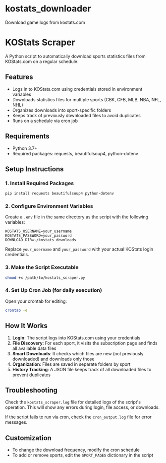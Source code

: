 # kostats_downloader
Download game logs from kostats.com

# KOStats Scraper

A Python script to automatically download sports statistics files from KOStats.com on a regular schedule.

## Features

- Logs in to KOStats.com using credentials stored in environment variables
- Downloads statistics files for multiple sports (CBK, CFB, MLB, NBA, NFL, NHL)
- Organizes downloads into sport-specific folders
- Keeps track of previously downloaded files to avoid duplicates
- Runs on a schedule via cron job

## Requirements

- Python 3.7+
- Required packages: requests, beautifulsoup4, python-dotenv

## Setup Instructions

### 1. Install Required Packages

```bash
pip install requests beautifulsoup4 python-dotenv
```

### 2. Configure Environment Variables

Create a `.env` file in the same directory as the script with the following variables:

```
KOSTATS_USERNAME=your_username
KOSTATS_PASSWORD=your_password
DOWNLOAD_DIR=~/kostats_downloads
```

Replace `your_username` and `your_password` with your actual KOStats login credentials.

### 3. Make the Script Executable

```bash
chmod +x /path/to/kostats_scraper.py
```

### 4. Set Up Cron Job (for daily execution)

Open your crontab for editing:

```bash
crontab -e
```

## How It Works

1. **Login**: The script logs into KOStats.com using your credentials
2. **File Discovery**: For each sport, it visits the subscription page and finds all available data files
3. **Smart Downloads**: It checks which files are new (not previously downloaded) and downloads only those
4. **Organization**: Files are saved in separate folders by sport
5. **History Tracking**: A JSON file keeps track of all downloaded files to prevent duplicates

## Troubleshooting

Check the `kostats_scraper.log` file for detailed logs of the script's operation. This will show any errors during login, file access, or downloads.

If the script fails to run via cron, check the `cron_output.log` file for error messages.

## Customization

- To change the download frequency, modify the cron schedule
- To add or remove sports, edit the `SPORT_PAGES` dictionary in the script